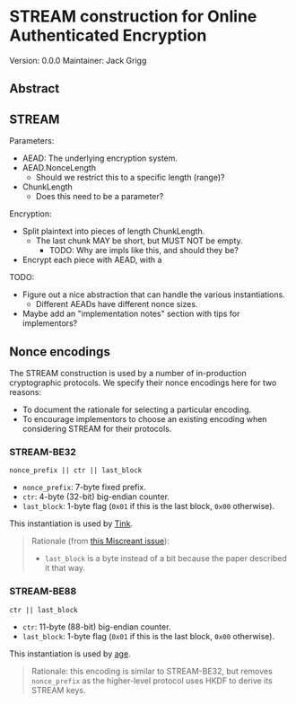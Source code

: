 # STREAM construction for Online Authenticated Encryption

Version: 0.0.0
Maintainer: Jack Grigg

## Abstract

## STREAM

Parameters:

- AEAD: The underlying encryption system.
- AEAD.NonceLength
  - Should we restrict this to a specific length (range)?
- ChunkLength
  - Does this need to be a parameter?

Encryption:

- Split plaintext into pieces of length ChunkLength.
  - The last chunk MAY be short, but MUST NOT be empty.
    - TODO: Why are impls like this, and should they be?
- Encrypt each piece with AEAD, with a 


TODO:
- Figure out a nice abstraction that can handle the various instantiations.
  - Different AEADs have different nonce sizes.
- Maybe add an "implementation notes" section with tips for implementors?

## Nonce encodings

The STREAM construction is used by a number of in-production cryptographic protocols. We
specify their nonce encodings here for two reasons:

- To document the rationale for selecting a particular encoding.
- To encourage implementors to choose an existing encoding when considering STREAM for
  their protocols.

### STREAM-BE32

```
nonce_prefix || ctr || last_block
```

- `nonce_prefix`: 7-byte fixed prefix.
- `ctr`: 4-byte (32-bit) big-endian counter.
- `last_block`: 1-byte flag (`0x01` if this is the last block, `0x00` otherwise).

This instantiation is used by [Tink](https://developers.google.com/tink/streaming-aead).

> Rationale (from [this Miscreant issue](https://github.com/miscreant/meta/issues/32#issuecomment-343439065)):
>
> - `last_block` is a byte instead of a bit because the paper described it that way.
> 

### STREAM-BE88

```
ctr || last_block
```

- `ctr`: 11-byte (88-bit) big-endian counter.
- `last_block`: 1-byte flag (`0x01` if this is the last block, `0x00` otherwise).

This instantiation is used by [age](https://age-encryption.org/v1).

> Rationale: this encoding is similar to STREAM-BE32, but removes `nonce_prefix` as the
> higher-level protocol uses HKDF to derive its STREAM keys.
